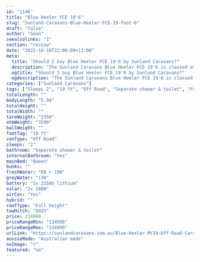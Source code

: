 ```yaml
---
id: "1146"
title: "Blue Heeler FCE 19'6"
slug: "Sunland-Caravans-Blue-Heeler-FCE-19-foot-6"
draft: "false"
author: "Sean"
seealsolinks: "1"
section: "review"
date: "2022-10-10T22:00:09+11:00"
meta:
  title: "Should I buy Blue Heeler FCE 19'6 by Sunland Caravans?"
  description: "The Sunland Caravans Blue Heeler FCE 19'6 is classed as Off Road, and sleeps 2 people. It is Australian made and comes in at 19 ft. It generally has Separate shower & toilet."
  ogtitle: "Should I buy Blue Heeler FCE 19'6 by Sunland Caravans?"
  ogdescription: "The Sunland Caravans Blue Heeler FCE 19'6 is classed as Off Road, and sleeps 2 people. It is Australian made and comes in at 19 ft. It generally has Separate shower & toilet."
categories: ["Sunland Caravans"]
tags: ["Sleeps 2", "19 ft", "Off Road", "Separate shower & toilet", "Full height", "Over 100k", "Australian made"]
totalLength: ""
bodyLength: "5.94"
totalHeight: ""
totalWidth: ""
tareWeight: "2350"
atmWeight: "3500"
ballWeight: ""
footTag: "19 ft"
vanType: "Off Road"
sleeps: "2"
bathroom: "Separate shower & toilet"
internalBathroom: "Yes"
mainBed: "Queen"
bunks: ""
freshWater: "60 + 190"
greyWater: "130"
battery: "1x 225Ah lithium"
solar: "2x 200W"
airCon: "Yes"
hybrid: ""
roofType: "Full height"
towHitch: "DO35"
price: 134990
priceRangeMin: "134990"
priceRangeMax: "134990"
urlLink: "https://sunlandcaravans.com.au/Blue-Heeler-MY19-Off-Road-Caravan"
aussieMade: "Australian made"
noImage: "r"
featured: "no"
---
```

